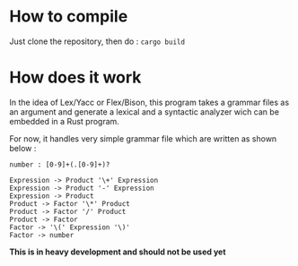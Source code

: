 # How to compile

Just clone the repository, then do : `cargo build`

# How does it work

In the idea of Lex/Yacc or Flex/Bison, this program takes a grammar files as an
argument and generate a lexical and a syntactic analyzer wich can be embedded in
a Rust program.

For now, it handles very simple grammar file which are written as shown below :

```
number : [0-9]+(.[0-9]+)?

Expression -> Product '\+' Expression
Expression -> Product '-' Expression
Expression -> Product
Product -> Factor '\*' Product
Product -> Factor '/' Product
Product -> Factor
Factor -> '\(' Expression '\)'
Factor -> number

```

**This is in heavy development and should not be used yet**
